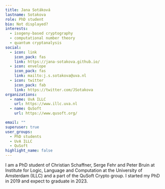 ```yaml
---
title: Jana Sotáková
lastname: Sotakova
role: PhD student
bio: Not displayed?
interests:
  - isogeny-based cryptography
  - computational number theory
  - quantum cryptanalysis
social:
  - icon: link
    icon_pack: fas
    link: https://jana-sotakova.github.io/
  - icon: envelope
    icon_pack: fas
    link: mailto:j.s.sotakova@uva.nl
  - icon: twitter
    icon_pack: fab
    link: https://twitter.com/JSotakova
organizations:
  - name: UvA ILLC
    url: https://www.illc.uva.nl
  - name: QuSoft
    url: https://www.qusoft.org/

email: ""
superuser: true
user_groups:
  - PhD students
  - UvA ILLC
  - QuSoft
highlight_name: false
---
```


I am a PhD student of Christian Schaffner, Serge Fehr and Peter Bruin at Institute for Logic, Language and Computation at the University of Amsterdam (ILLC) and a part of the QuSoft Crypto group. I started my PhD in 2019 and expect to graduate in 2023.
